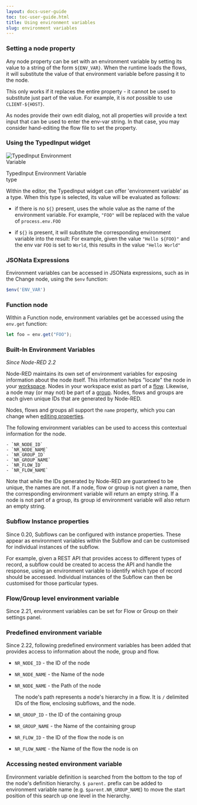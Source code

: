 ```yaml
---
layout: docs-user-guide
toc: toc-user-guide.html
title: Using environment variables
slug: environment variables
---
```


### Setting a node property

Any node property can be set with an environment variable by setting its value
to a string of the form `${ENV_VAR}`. When the runtime loads the flows, it will
substitute the value of that environment variable before passing it to the node.

This only works if it replaces the entire property - it cannot be used to substitute
just part of the value. For example, it is *not* possible to use `CLIENT-${HOST}`.

As nodes provide their own edit dialog, not all properties will provide a text
input that can be used to enter the env-var string. In that case, you may consider
hand-editing the flow file to set the property.


### Using the TypedInput widget

<div style="width: 222px" class="figure align-right">
  <img src="editor/images/editor-typedInput-envvar-expanded.png" alt="TypedInput Environment Variable">
  <p class="caption">TypedInput Environment Variable type</p>
</div>


Within the editor, the TypedInput widget can offer 'environment variable' as a type.
When this type is selected, its value will be evaluated as follows:

 - if there is no `${}` present, uses the whole value as the name of the environment
   variable.
   For example, `"FOO"` will be replaced with the value of `process.env.FOO`


 - if `${}` is present, it will substitute the corresponding environment
   variable into the result:
   For example, given the value `"Hello ${FOO}"` and the env var `FOO` is set to `World`,
   this results in the value `"Hello World"`



### JSONata Expressions

Environment variables can be accessed in JSONata expressions, such as in the Change
node, using the `$env` function:

```javascript
$env('ENV_VAR')
```

### Function node

Within a Function node, environment variables get be accessed using the `env.get`
function:

```javascript
let foo = env.get("FOO");
```

### Built-In Environment Variables

*Since Node-RED 2.2*

Node-RED maintains its own set of environment variables for exposing information about the node itself. This information helps "locate" the node in your [workspace](/docs/user-guide/editor/workspace/index.md). Nodes in your workspace exist as part of a [flow](/docs/user-guide/editor/workspace/flows.md). Likewise, a node may (or may not) be part of a [group](/docs/user-guide/editor/workspace/groups.md). Nodes, flows and groups are each given unique IDs that are generated by Node-RED.

Nodes, flows and groups all support the `name` property, which you can change when [editing properties](/docs/user-guide/editor/workspace/nodes.md#editing-node-properties).

The following environment variables can be used to access this contextual information for the node.

    - `NR_NODE_ID`
    - `NR_NODE_NAME`
    - `NR_GROUP_ID`
    - `NR_GROUP_NAME`
    - `NR_FLOW_ID`
    - `NR_FLOW_NAME`

Note that while the IDs generated by Node-RED are guaranteed to be unique, the names are not. If a node, flow or group is not given a name, then the corresponding environment variable will return an empty string. If a node is not part of a group, its group id environment variable will also return an empty string.

### Subflow Instance properties

Since 0.20, Subflows can be configured with instance properties. These appear as
environment variables within the Subflow and can be customised for individual instances
of the subflow.

For example, given a REST API that provides access to different types of record,
a subflow could be created to access the API and handle the response, using an
environment variable to identify which type of record should be accessed. Individual
instances of the Subflow can then be customised for those particular types.

### Flow/Group level environment variable 

Since 2.21, environment variables can be set for Flow or Group on their settings panel.

### Predefined environment variable

Since 2.22, following predefined environment variables has been added that provides access to information about the node, group and flow.

- `NR_NODE_ID` - the ID of the node
- `NR_NODE_NAME` - the Name of the node
- `NR_NODE_NAME` - the Path of the node

   The node's path represents a node's hierarchy in a flow.  It is `/`
   delimited IDs of the flow, enclosing subflows, and the node.
- `NR_GROUP_ID` - the ID of the containing group
- `NR_GROUP_NAME` - the Name of the containing group
- `NR_FLOW_ID` - the ID of the flow the node is on
- `NR_FLOW_NAME` - the Name of the flow the node is on

### Accessing nested environment variable

Environment variable definition is searched from the bottom to the top
of the node's definition hierarchy. `$ parent.` prefix can be added to
environment variable name (e.g. `$parent.NR_GROUP_NAME`) to move the
start position of this search up one level in the hierarchy.
